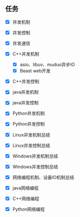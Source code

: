 ## 任务
* [x] 并发机制
* [x] 并发控制
* [x] 并发通信

* [x] C++并发机制
  * [x] asio、libuv、muduo异步IO
  * [x] Beast web开发
* [x] C++并发控制


* [x] java并发机制
* [x] java并发控制

* [x] Python并发机制
* [x] Python并发控制
* [x] Linux并发机制总结
* [x] Linux并发控制总结
* [x] Windows并发机制总结
* [x] Windows并发控制总结
* [x] 网络编程机制、设备IO机制总结
* [x] java网络编程
* [x] C++网络编程
* [x] Python网络编程